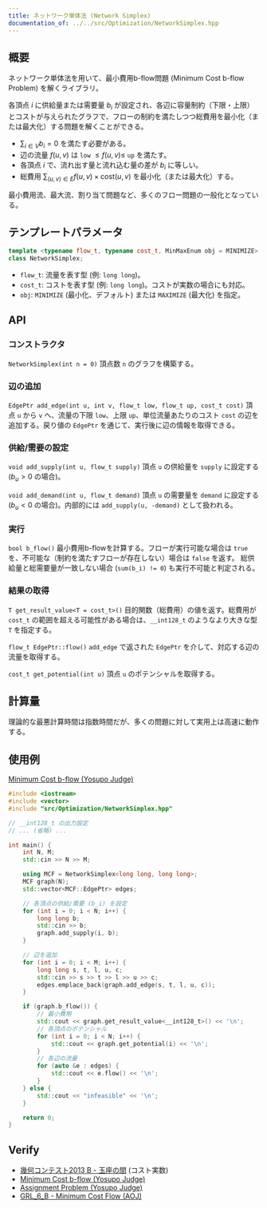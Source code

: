 ```yaml
---
title: ネットワーク単体法 (Network Simplex)
documentation_of: ../../src/Optimization/NetworkSimplex.hpp
---
```


## 概要

ネットワーク単体法を用いて、最小費用b-flow問題 (Minimum Cost b-flow Problem) を解くライブラリ。

各頂点 $i$ に供給量または需要量 $b_i$ が設定され、各辺に容量制約（下限・上限）とコストが与えられたグラフで、フローの制約を満たしつつ総費用を最小化（または最大化）する問題を解くことができる。

- $\sum_{i \in V} b_i = 0$ を満たす必要がある。
- 辺の流量 $f(u, v)$ は `low` $\le f(u, v) \le$ `up` を満たす。
- 各頂点 $i$ で、流れ出す量と流れ込む量の差が $b_i$ に等しい。
- 総費用 $\sum_{(u,v) \in E} f(u, v) \times \text{cost}(u, v)$ を最小化（または最大化）する。

最小費用流、最大流、割り当て問題など、多くのフロー問題の一般化となっている。

## テンプレートパラメータ

```cpp
template <typename flow_t, typename cost_t, MinMaxEnum obj = MINIMIZE>
class NetworkSimplex;
```

- `flow_t`: 流量を表す型 (例: `long long`)。
- `cost_t`: コストを表す型 (例: `long long`)。コストが実数の場合にも対応。
- `obj`: `MINIMIZE` (最小化、デフォルト) または `MAXIMIZE` (最大化) を指定。

## API

### コンストラクタ

`NetworkSimplex(int n = 0)`
頂点数 `n` のグラフを構築する。

### 辺の追加

`EdgePtr add_edge(int u, int v, flow_t low, flow_t up, cost_t cost)`
頂点 `u` から `v` へ、流量の下限 `low`、上限 `up`、単位流量あたりのコスト `cost` の辺を追加する。戻り値の `EdgePtr` を通じて、実行後に辺の情報を取得できる。

### 供給/需要の設定

`void add_supply(int u, flow_t supply)`
頂点 `u` の供給量を `supply` に設定する ($b_u > 0$ の場合)。

`void add_demand(int u, flow_t demand)`
頂点 `u` の需要量を `demand` に設定する ($b_u < 0$ の場合)。内部的には `add_supply(u, -demand)` として扱われる。

### 実行

`bool b_flow()`
最小費用b-flowを計算する。フローが実行可能な場合は `true` を、不可能な（制約を満たすフローが存在しない）場合は `false` を返す。
総供給量と総需要量が一致しない場合 (`sum(b_i) != 0`) も実行不可能と判定される。

### 結果の取得

`T get_result_value<T = cost_t>()`
目的関数（総費用）の値を返す。総費用が `cost_t` の範囲を超える可能性がある場合は、`__int128_t` のようなより大きな型 `T` を指定する。

`flow_t EdgePtr::flow()`
`add_edge` で返された `EdgePtr` を介して、対応する辺の流量を取得する。

`cost_t get_potential(int u)`
頂点 `u` のポテンシャルを取得する。

## 計算量

理論的な最悪計算時間は指数時間だが、多くの問題に対して実用上は高速に動作する。

## 使用例

[Minimum Cost b-flow (Yosupo Judge)](https://judge.yosupo.jp/problem/min_cost_b_flow)

```cpp
#include <iostream>
#include <vector>
#include "src/Optimization/NetworkSimplex.hpp"

// __int128_t の出力設定
// ... (省略) ...

int main() {
    int N, M;
    std::cin >> N >> M;

    using MCF = NetworkSimplex<long long, long long>;
    MCF graph(N);
    std::vector<MCF::EdgePtr> edges;

    // 各頂点の供給/需要 (b_i) を設定
    for (int i = 0; i < N; i++) {
        long long b;
        std::cin >> b;
        graph.add_supply(i, b);
    }

    // 辺を追加
    for (int i = 0; i < M; i++) {
        long long s, t, l, u, c;
        std::cin >> s >> t >> l >> u >> c;
        edges.emplace_back(graph.add_edge(s, t, l, u, c));
    }

    if (graph.b_flow()) {
        // 最小費用
        std::cout << graph.get_result_value<__int128_t>() << '\n';
        // 各頂点のポテンシャル
        for (int i = 0; i < N; i++) {
            std::cout << graph.get_potential(i) << '\n';
        }
        // 各辺の流量
        for (auto &e : edges) {
            std::cout << e.flow() << '\n';
        }
    } else {
        std::cout << "infeasible" << '\n';
    }

    return 0;
}
```

## Verify

- [幾何コンテスト2013 B - 玉座の間](https://atcoder.jp/contests/geocon2013/tasks/geocon2013_b) (コスト実数)
- [Minimum Cost b-flow (Yosupo Judge)](https://judge.yosupo.jp/problem/min_cost_b_flow)
- [Assignment Problem (Yosupo Judge)](https://judge.yosupo.jp/problem/assignment)
- [GRL_6_B - Minimum Cost Flow (AOJ)](https://onlinejudge.u-aizu.ac.jp/problems/GRL_6_B)

```